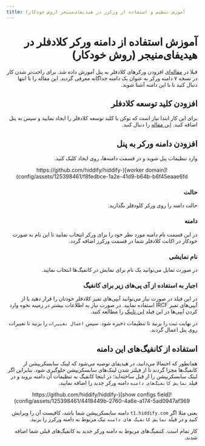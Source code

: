 ```yaml
---
title: آموزش تنظیم و استفاده از ورکرز در هیدیفای‌منیجر (روش خودکار)
---
```



<div dir="rtl" markdown="1">

# آموزش استفاده از دامنه ورکر کلادفلر در هیدیفای‌منیجر (روش خودکار)
قبلا در [مقاله‌ای](/manager/wiki/%D9%86%D8%AD%D9%88%D9%87-%D8%AA%D9%86%D8%B8%DB%8C%D9%85-%D9%88-%D8%A7%D8%B3%D8%AA%D9%81%D8%A7%D8%AF%D9%87-%D8%A7%D8%B2-%D9%88%D8%B1%DA%A9%D8%B1%D8%B2) افزودن ورکرهای کلادفلر به پنل آموزش داده شد. برای راحت‌تر شدن کار در نسخه ۷ دامنه ورکر به عنوان یک دامنه جداگانه معرفی گردید. این مقاله را تا انتها دنبال کنید تا با این دامنه آشنا شوید.

## افزودن کلید توسعه کلادفلر
برای این کار ابتدا نیاز است که توکن یا کلید توسعه کلادفلر را ایجاد نمایید و سپس به پنل اضافه کنید. [این مقاله](/manager/wiki/%DA%AF%D8%B1%D9%81%D8%AA%D9%86-%DA%A9%D9%84%DB%8C%D8%AF-%D8%AA%D9%88%D8%B3%D8%B9%D9%87-%DA%A9%D9%84%D9%88%D8%AF%D9%81%D9%84%D8%B1) را دنبال کنید.

## افزودن دامنه ورکر به پنل
وارد تنظیمات پنل شوید و در قسمت دامنه‌ها، روی ایجاد کلیک کنید.

<div align=center markdown=1>
![worker domain](https://github.com/hiddify/hiddify-config/assets/125398461/f8fedbce-1a2e-41d9-b64b-b6f45eaae6fd)
</div>


### حالت
حالت دامنه را روی ورکر کلودفلر بگذارید.
### دامنه
در این قسمت نام دامنه مورد نظر خود را برای ورکر انتخاب نمایید تا این نام به صورت خودکار در اکانت کلادفلر شما در قسمت ورکرز اضافه گردد.

### نام نمایشی
در صورت تمایل می‌توانید یک نام برای نمایش در کانفیگ‌ها انتخاب نمایید.

### اجبار به استفاده‌ از آی پی‌های زیر برای کانفیگ  
در این فیلد در صورت نیاز می‌توانید آیپی‌های تمیز کلادفلر خودتان را قرار دهید یا از آیپی‌های تمیز IRCF استفاده نمایید. در صورت نیاز به اطلاعات بیشتر در زمینه نحوه وارد کردن آیپی‌ها در این فیلد [این تاپیک](https://github.com/hiddify/hiddify-config/discussions/2009) را مطالعه کنید.

در نهایت ثبت را بزنید تا تنظیمات ذخیره شود. سپس `اعمال تغییرات` را بزنید تا تغییرات روی پنل اعمال گردند.

## استفاده از کانفیگ‌های این دامنه
همانطور که احتمالا می‌دانید، در هیدیفای توصیه می‌شود که لینک سابسکریپشن از کانفیگ‌ها مجزا گردند تا از فیلتر شدن لینک‌های سابسکریپشن جلوگیری شود. بنابراین اگر لینک سابسکریپشن را از قبل ساخته‌اید؛ در اینجا کانفیگ به تنظیمات آن دامنه بروید و در فیلد `نمایش کانفیگ‌های دامنه` دامنه ورکر جدید را اضافه نمایید.


<div align=center markdown=1>
![show configs field](https://github.com/hiddify/hiddify-config/assets/125398461/4418449b-2760-4a6e-a174-5ad0947af369)
</div>

یعنی مثلا اگر `t1.hiddify.com`  دامنه سابسکریپشن شما باشد، کافیست آن را ویرایش کنید و در فیلد `نمایش کانفیگ های دامنه` تیک مربوط به دامنه ورکرز را بزنید.


کار تمام است. کتنفیگ‌های مربوط به دامنه ورکر جدید به کانفیگ‌های قبلی شما اضافه شدند.
